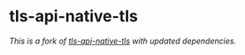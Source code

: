 # tls-api-native-tls

*This is a fork of [tls-api-native-tls](https://crates.io/crates/tls-api-native-tls) with updated dependencies.*
